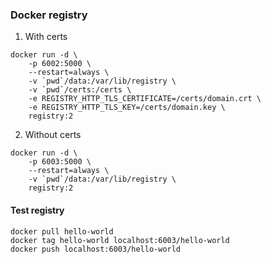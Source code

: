 ### Docker registry

1. With certs
```
docker run -d \
    -p 6002:5000 \
    --restart=always \
    -v `pwd`/data:/var/lib/registry \
    -v `pwd`/certs:/certs \
    -e REGISTRY_HTTP_TLS_CERTIFICATE=/certs/domain.crt \
    -e REGISTRY_HTTP_TLS_KEY=/certs/domain.key \
    registry:2
```

2. Without certs
```
docker run -d \
    -p 6003:5000 \
    --restart=always \
    -v `pwd`/data:/var/lib/registry \
    registry:2
```

#### Test registry
``` 
docker pull hello-world
docker tag hello-world localhost:6003/hello-world
docker push localhost:6003/hello-world
```